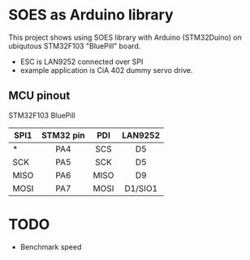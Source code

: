 # SOES as Arduino library

This project shows using SOES library with Arduino (STM32Duino) on ubiqutous STM32F103 "BluePill" board. 

- ESC is LAN9252 connected over SPI
- example application is CiA 402 dummy servo drive.


## MCU pinout

STM32F103 BluePill 

| SPI1 | STM32 pin |  PDI | LAN9252 |
| ---- |:---------:|:----:|:-------:|
| *    |  PA4      | SCS  | D5      |
| SCK  |  PA5      | SCK  | D5      |
| MISO |  PA6      | MISO | D9      |
| MOSI |  PA7      | MOSI | D1/SIO1 |

# TODO

- Benchmark speed